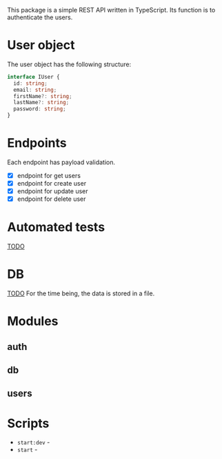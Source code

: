 This package is a simple REST API written in TypeScript. Its function is to authenticate the users.

# User object
The user object has the following structure:
```typescript
interface IUser {
  id: string;
  email: string;
  firstName?: string;
  lastName?: string;
  password: string;
}
```

# Endpoints
Each endpoint has payload validation.
- [x] endpoint for get users
- [x] endpoint for create user
- [x] endpoint for update user
- [x] endpoint for delete user

# Automated tests
[TODO](../TODOs.md#server)

# DB
[TODO](../TODOs.md#server)
For the time being, the data is stored in a file. 

# Modules
## auth

## db

## users

# Scripts

- `start:dev` -
- `start` - 